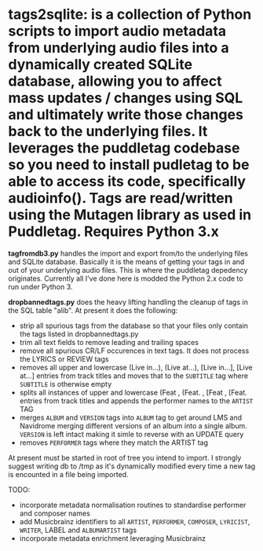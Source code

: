 # **tags2sqlite**:  is a collection of Python scripts to import audio metadata from underlying audio files into a dynamically created SQLite database, allowing you to affect mass updates / changes using SQL and ultimately write those changes back to the underlying files.  It leverages the puddletag codebase so you need to install pudletag to be able to access its code, specifically audioinfo().  Tags are read/written using the Mutagen library as used in Puddletag. Requires Python 3.x

**tagfromdb3.py** handles the import and export from/to the underlying files and SQLite database.  Basically it is the means of getting your tags in and out of your underlying audio files.  This is where the puddletag depedency originates.  Currently all I've done here is modded the Python 2.x code to run under Python 3.

**dropbannedtags.py** does the heavy lifting handling the cleanup of tags in the SQL table "alib".
At present it does the following:
- strip all spurious tags from the database so that your files only contain the tags listed in dropbannedtags.py
- trim all text fields to remove leading and trailing spaces
- remove all spurious CR/LF occurences in text tags.  It does not process the LYRICS or REVIEW tags
- removes all upper and lowercase (Live in...), (Live at...), [Live in...], [Live at...] entries from track titles and moves that to the ```SUBTITLE``` tag where ```SUBTITLE``` is otherwise empty
- splits all instances of upper and lowercase (Feat , (Feat. , [Feat , [Feat. entries from track titles and appends the performer names to the ```ARTIST``` TAG
- merges ```ALBUM``` and ```VERSION``` tags into ```ALBUM``` tag to get around LMS and Navidrome merging different versions of an album into a single album.  ```VERSION``` is left intact making it simle to reverse with an UPDATE query
- removes ```PERFORMER``` tags where they match the ARTIST tag

At present must be started in root of tree you intend to import.  I strongly suggest writing db to /tmp as it's dynamically modified every time a new tag is encounted in a file being imported.

TODO:
- incorporate metadata normalisation routines to standardise performer and composer names
- add Musicbrainz identifiers to all ```ARTIST```, ```PERFORMER```, ```COMPOSER```, ```LYRICIST```, ```WRITER```, LABEL and ```ALBUMARTIST``` tags
- incorporate metadata enrichment leveraging Musicbrainz

